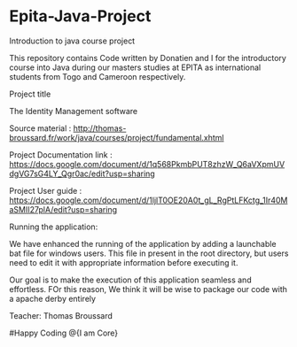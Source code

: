 # Epita-Java-Project
Introduction to java course project

This repository contains Code written by Donatien and I for the introductory course into Java during our masters studies at EPITA 
as international students from Togo and Cameroon respectively.

Project title

The Identity Management software


Source material : http://thomas-broussard.fr/work/java/courses/project/fundamental.xhtml

Project Documentation link : https://docs.google.com/document/d/1q568PkmbPUT8zhzW_Q6aVXpmUVdgVG7sG4LY_Qgr0ac/edit?usp=sharing

Project User guide : https://docs.google.com/document/d/1ljlT0OE20A0t_gL_RgPtLFKctg_1Ir40MaSMII27plA/edit?usp=sharing

Running the application:

We have enhanced the running of the application by adding a launchable bat file for windows users. This file in present in the root
directory, but users need to edit it with appropriate information before executing it.

Our goal is to make the execution of this application seamless and effortless. FOr this reason, We think it will be wise to package our code with a apache derby entirely



Teacher: Thomas Broussard


#Happy Coding                    @{I am Core}
